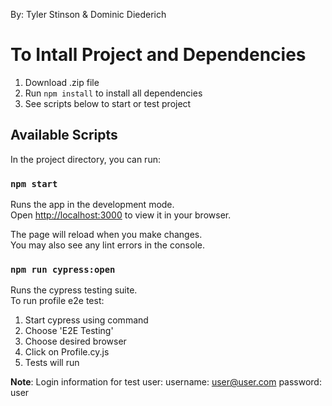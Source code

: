 By: Tyler Stinson & Dominic Diederich

# To Intall Project and Dependencies
1. Download .zip file
2. Run `npm install` to install all dependencies
3. See scripts below to start or test project

## Available Scripts

In the project directory, you can run:

### `npm start`

Runs the app in the development mode.\
Open [http://localhost:3000](http://localhost:3000) to view it in your browser.

The page will reload when you make changes.\
You may also see any lint errors in the console.

### `npm run cypress:open`
Runs the cypress testing suite.\
To run profile e2e test:
1. Start cypress using command
2. Choose 'E2E Testing'
3. Choose desired browser
4. Click on Profile.cy.js
5. Tests will run
 
**Note**:
Login information for test user: 
username: user@user.com
password: user
